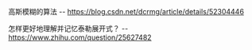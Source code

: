 高斯模糊的算法 -- https://blog.csdn.net/dcrmg/article/details/52304446

怎样更好地理解并记忆泰勒展开式？ -- https://www.zhihu.com/question/25627482
